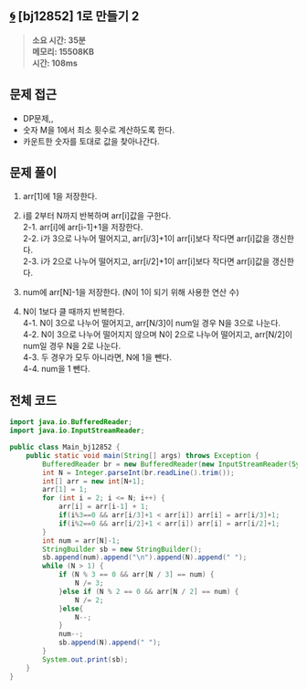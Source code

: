 ## [🌀](https://www.acmicpc.net/problem/12852) [bj12852] 1로 만들기 2

> **소요 시간: 35분<br>
> 메모리: 15508KB<br>
> 시간: 108ms**

## 문제 접근

- DP문제,,
- 숫자 M을 1에서 최소 횟수로 계산하도록 한다.
- 카운트한 숫자를 토대로 값을 찾아나간다.

## 문제 풀이

1. arr[1]에 1을 저장한다.

2. i를 2부터 N까지 반복하며 arr[i]값을 구한다.<br>
   2-1. arr[i]에 arr[i-1]+1을 저장한다.<br>
   2-2. i가 3으로 나누어 떨어지고, arr[i/3]+1이 arr[i]보다 작다면 arr[i]값을 갱신한다.<br>
   2-3. i가 2으로 나누어 떨어지고, arr[i/2]+1이 arr[i]보다 작다면 arr[i]값을 갱신한다.<br>

3. num에 arr[N]-1을 저장한다. (N이 1이 되기 위해 사용한 연산 수)

4. N이 1보다 클 때까지 반복한다.<br>
   4-1. N이 3으로 나누어 떨어지고, arr[N/3]이 num일 경우 N을 3으로 나눈다.<br>
   4-2. N이 3으로 나누어 떨어지지 않으며 N이 2으로 나누어 떨어지고, arr[N/2]이 num일 경우 N을 2로 나눈다.<br>
   4-3. 두 경우가 모두 아니라면, N에 1을 뺀다.<br>
   4-4. num을 1 뺀다.<br>

## 전체 코드

```java
import java.io.BufferedReader;
import java.io.InputStreamReader;

public class Main_bj12852 {
    public static void main(String[] args) throws Exception {
        BufferedReader br = new BufferedReader(new InputStreamReader(System.in));
        int N = Integer.parseInt(br.readLine().trim());
        int[] arr = new int[N+1];
        arr[1] = 1;
        for (int i = 2; i <= N; i++) {
            arr[i] = arr[i-1] + 1;
            if(i%3==0 && arr[i/3]+1 < arr[i]) arr[i] = arr[i/3]+1;
            if(i%2==0 && arr[i/2]+1 < arr[i]) arr[i] = arr[i/2]+1;
        }
        int num = arr[N]-1;
        StringBuilder sb = new StringBuilder();
        sb.append(num).append("\n").append(N).append(" ");
        while (N > 1) {
            if (N % 3 == 0 && arr[N / 3] == num) {
                N /= 3;
            }else if (N % 2 == 0 && arr[N / 2] == num) {
                N /= 2;
            }else{
                N--;
            }
            num--;
            sb.append(N).append(" ");
        }
        System.out.print(sb);
    }
}
```
